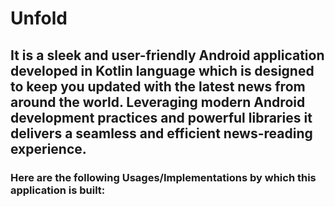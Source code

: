 # Unfold
## It is a sleek and user-friendly Android application developed in Kotlin language which is designed to keep you updated with the latest news from around the world. Leveraging modern Android development practices and powerful libraries it delivers a seamless and efficient news-reading experience.

### Here are the following Usages/Implementations by which this application is built: 
